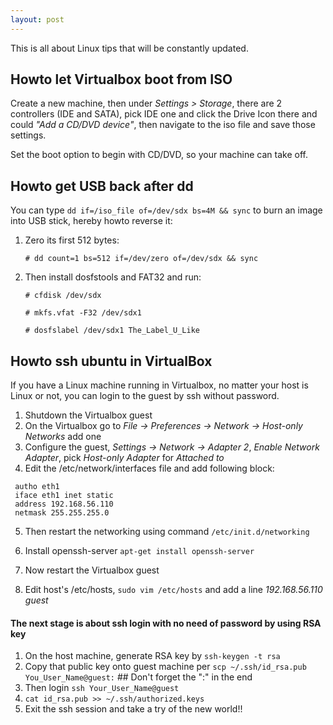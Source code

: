 ```yaml
---
layout: post
---
```

This is all about Linux tips that will be constantly updated.

## Howto let Virtualbox boot from ISO ##
Create a new machine, then under *Settings > Storage*, there are 2 controllers (IDE and SATA), pick IDE one and click the Drive Icon there and could *"Add a CD/DVD device"*, then navigate to the iso file and save those settings.

Set the boot option to begin with CD/DVD, so your machine can take off.


## Howto get USB back after dd ##
You can type `dd if=/iso_file of=/dev/sdx bs=4M && sync` to burn an image into USB stick, hereby howto reverse it:

1. Zero its first 512 bytes:

    `# dd count=1 bs=512 if=/dev/zero of=/dev/sdx && sync`

2. Then install dosfstools and FAT32 and run:

    `# cfdisk /dev/sdx`

    `# mkfs.vfat -F32 /dev/sdx1`

    `# dosfslabel /dev/sdx1 The_Label_U_Like`

## Howto ssh ubuntu in VirtualBox ##
If you have a Linux machine running in Virtualbox, no matter your host is Linux or not, you can login to the guest by ssh without password.

1. Shutdown the Virtualbox guest
2. On the Virtualbox go to *File -> Preferences -> Network -> Host-only Networks* add one
3. Configure the guest, *Settings -> Network -> Adapter 2*, *Enable Network Adapter*, pick *Host-only Adapter* for *Attached to*
4. Edit the /etc/network/interfaces file and add following block:

```
 autho eth1
 iface eth1 inet static
 address 192.168.56.110
 netmask 255.255.255.0
```

5. Then restart the networking using command `/etc/init.d/networking`
6. Install openssh-server `apt-get install openssh-server`
7. Now restart the Virtualbox	 guest

8. Edit host's /etc/hosts, `sudo vim /etc/hosts` and add a line *192.168.56.110  guest*

#### The next stage is about ssh login with no need of password by using RSA key ####
1. On the host machine, generate RSA key by `ssh-keygen -t rsa`
2. Copy that public key onto guest machine per `scp ~/.ssh/id_rsa.pub You_User_Name@guest:`  ## Don't forget the ":" in the end
3. Then login `ssh Your_User_Name@guest`
4. `cat id_rsa.pub >> ~/.ssh/authorized.keys`
5. Exit the ssh session and take a try of the new world!!

